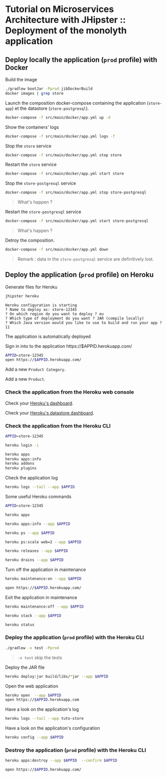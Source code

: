 # Tutorial on Microservices Architecture with JHipster :: Deployment of the monolyth application

## Deploy locally the application (`prod` profile) with Docker

Build the image
```bash
./gradlew bootJar -Pprod jibDockerBuild
docker images | grep store
```

Launch the composition docker-compose containing the application (`store-app`) et the datastore (`store-postgresql`).
```bash
docker-compose -f src/main/docker/app.yml up -d
```

Show the containers' logs
```bash
docker-compose -f src/main/docker/app.yml logs -f
```

Stop the `store` service
```bash
docker-compose -f src/main/docker/app.yml stop store
```

Restart the `store` service
```bash
docker-compose -f src/main/docker/app.yml start store
```

Stop the `store-postgresql` service
```bash
docker-compose -f src/main/docker/app.yml stop store-postgresql
```
> What's happen ?

Restart the `store-postgresql` service
```bash
docker-compose -f src/main/docker/app.yml start store-postgresql
```
> What's happen ?

Detroy the composition.

```bash
docker-compose -f src/main/docker/app.yml down
```

> Remark : data in the `store-postgresql` service are definitively lost.


## Deploy the application (`prod` profile) on Heroku

Generate files for Heroku

```bash
jhipster heroku
```

```
Heroku configuration is starting
? Name to deploy as: store-12345
? On which region do you want to deploy ? eu
? Which type of deployment do you want ? JAR (compile locally)
? Which Java version would you like to use to build and run your app ? 11
```

The application is automatically deployed

Sign in into to the application https://$APPID.herokuapp.com/

```bash
APPID=store-12345
open https://$APPID.herokuapp.com/
```

Add a new `Product Category`.

Add a new `Product`.

### Check the application from the Heroku web console

Check your [Heroku's dashboard](https://dashboard.heroku.com/apps).

Check your [Heroku's datastore dashboard](https://data.heroku.com).

### Check the application from the Heroku CLI


```bash
APPID=store-12345

heroku login -i

heroku apps
heroku apps:info
heroku addons
heroku plugins
```

Check the application log

```bash
heroku logs --tail --app $APPID
```

Some useful Heroku commands

```bash
APPID=store-12345

heroku apps

heroku apps:info --app $APPID

heroku ps --app $APPID

heroku ps:scale web=2 --app $APPID

heroku releases --app $APPID

heroku drains --app $APPID
```

Turn off the application in maintenance

```bash
heroku maintenance:on --app $APPID

open https://$APPID.herokuapp.com/
```

Exit the application in maintenance

```bash
heroku maintenance:off --app $APPID

heroku stack --app $APPID

heroku status
```

### Deploy the application (`prod` profile) with the Heroku CLI

```bash
./gradlew -x test -Pprod
```
> `-x test` skip the tests

Deploy the JAR file
```bash
heroku deploy:jar build/libs/*jar --app $APPID
```

Open the web application
```bash
heroku open  --app $APPID
open https://$APPID.herokuapp.com
```

Have a look on the application's log
```bash
heroku logs --tail --app tuto-store
```

Have a look on the application's configuration
```bash
heroku config --app $APPID
```

### Destroy the application (`prod` profile) with the Heroku CLI

```bash
heroku apps:destroy --app $APPID  --confirm $APPID
```

```bash
open https://$APPID.herokuapp.com/
```
